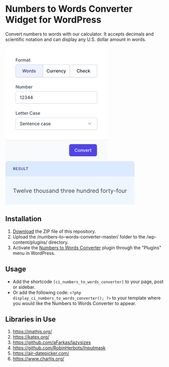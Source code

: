 # Numbers to Words Converter Widget for WordPress

Convert numbers to words with our calculator. It accepts decimals and scientific notation and can display any U.S. dollar amount in words.

![Numbers to Words Converter Input Form](/assets/images/screenshot-1.png "Numbers to Words Converter Input Form")
![Numbers to Words Converter Calculation Results](/assets/images/screenshot-2.png "Numbers to Words Converter Calculation Results")

## Installation

1. [Download](https://github.com/pub-calculator-io/numbers-to-words-converter/archive/refs/heads/master.zip) the ZIP file of this repository.
2. Upload the /numbers-to-words-converter-master/ folder to the /wp-content/plugins/ directory.
3. Activate the [Numbers to Words Converter](https://www.calculator.io/numbers-to-words-converter/ "Numbers to Words Converter Homepage") plugin through the "Plugins" menu in WordPress.

## Usage
* Add the shortcode `[ci_numbers_to_words_converter]` to your page, post or sidebar.
* Or add the following code: `<?php display_ci_numbers_to_words_converter(); ?>` to your template where you would like the Numbers to Words Converter to appear.

## Libraries in Use
1. https://mathjs.org/
2. https://katex.org/
3. https://github.com/aFarkas/lazysizes
4. https://github.com/RobinHerbots/Inputmask
5. https://air-datepicker.com/
6. https://www.chartjs.org/
